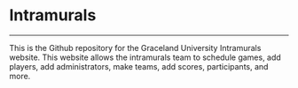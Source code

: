 # Intramurals
------
This is the Github repository for the Graceland University Intramurals website. This website allows the intramurals team to schedule games, add players, add administrators, make teams, add scores, participants, and more.
